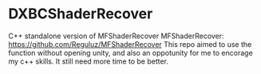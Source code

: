 # DXBCShaderRecover
C++ standalone version of MFShaderRecover
MFShaderRecover: https://github.com/Reguluz/MFShaderRecover
This repo aimed to use the function without opening unity, and also an oppotunity for me to encorage my c++ skills.
It still need more time to be better.
